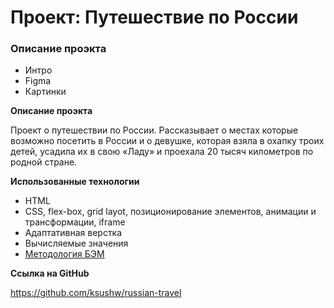 # Проект: Путешествие по России

### Описание проэкта
* Интро
* Figma
* Картинки

**Описание проэкта**

Проект о путешествии по России.
Рассказывает о местах которые возможно посетить в России и о девушке, которая взяла в охапку троих детей, усадила их в свою «Ладу» и проехала 20 тысяч километров по родной стране.

**Использованные технологии**

- HTML
- CSS, flex-box, grid layot, позиционирование
элементов, анимации и трансформации, iframe
- Адаптативная верстка
- Вычисляемые значения
- [Методология БЭМ](https://ru.bem.info/methodology/)

**Ссылка на GitHub**

https://github.com/ksushw/russian-travel
